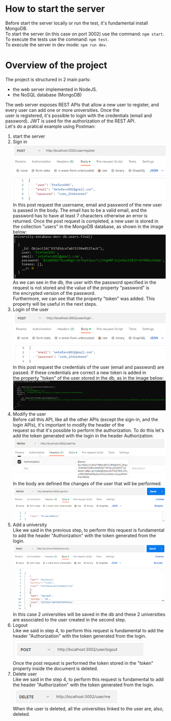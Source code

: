 # How to start the server
Before start the server locally or run the test, it's fundamental install MongoDB.  
To start the server (in this case on port 3002) use the command: ```npm start```.  
To execute the tests use the command: ```npm test```.  
To execute the server in dev mode: ```npm run dev```.  

# Overview of the project
The project is structured in 2 main parts: 
- the web server implemented in NodeJS.
- the NoSQL database (MongoDB)  

The web server exposes REST APIs that allow a new user to register, and every user can add one or more universities. Once the  
user is registered, it's possible to login with the credentials (email and password). JWT is used for the authorization of the REST API.    
Let's do a pratical example using Postman:

1. start the server
2. Sign in  
   ![](images-readme/sign-in.png)  
   In this post request the username, email and password of the new user is passed in the body. The email has to be a valid
   email, and the password has to have at least 7 characters otherwise an error is returned.
   Once the post request is completed, a new user is stored in the collection "users" in the MongoDB database, as shown in the image below:  
   ![](images-readme/user-mongodb.png)  
   As we can see in the db, the user with the password specified in the request is not stored and the value of the property "password" is  
   the encrypted version of the password.  
   Furthermore, we can see that the property "token" was added. This property will be useful in the next steps.
3. Login of the user  
   ![](images-readme/login.png)  
   In this post request the credentials of the user (email and password) are passed. If these credentials are correct a new token is added in  
   the property "token" of the user stored in the db, as in the image below:  
   ![](images-readme/logged-in-new-token.png)
4. Modify the user  
   Before call this API, like all the other APIs (except the sign-in, and the login APIs), it's important to modify the header of the  
   request so that it's possible to perform the authorization.
   To do this let's add the token generated with the login in the header Authorization:  
   ![](images-readme/authorization-header.png)    
   In the body are defined the changes of the user that will be performed.
   ![](images-readme/modify-user.png)
5. Add a university  
   Like we said in the previous step, to perform this request is fundamental to add the header "Authorization" with the token generated from the login.  
   ![](images-readme/save-university.png)  
   In this case 2 universities will be saved in the db and these 2 universities are associated to the user created in the second step.
6. Logout  
   Like we said in step 4, to perform this request is fundamental to add the header "Authorization" with the token generated from the login.  
   ![](images-readme/logout.png)  
   Once the post request is performed the token stored in the "token" property inside the document is deleted.  
 7. Delete user  
    Like we said in the step 4, to perform this request is fundamental to add the header "Authorization" with the token generated from the login.  
    ![](images-readme/delete-user.png)  
    When the user is deleted, all the universities linked to the user are, also, deleted.
